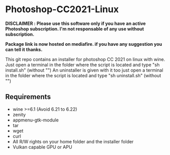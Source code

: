 # Photoshop-CC2021-Linux

**DISCLAIMER :**
**Please use this software only if you have an active Photoshop subscription. I'm not responsable of any use without subscription.**

**Package link is now hosted on mediafire. if you have any suggestion you can tell it thanks.**

This git repo contains an installer for photoshop CC 2021 on linux with wine.
Just open a terminal in the folder where the script is located and type "sh install.sh" (without "")
An uninstaller is given with it too just open a terminal in the folder where the script is located and type "sh uninstall.sh"  (without "")

## Requirements
- wine >=6.1 (Avoid 6.21 to 6.22)
- zenity
- appmenu-gtk-module
- tar
- wget
- curl
- All R/W rights on your home folder and the installer folder
- Vulkan capable GPU or APU
